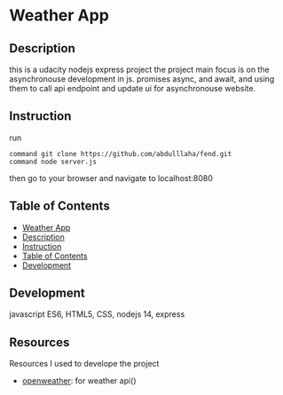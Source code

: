 #  Weather App

## Description

this is a udacity nodejs express project
the project main focus is on the asynchronouse development in js.
promises async, and await, and using them to call api endpoint and update ui 
for asynchronouse website.

## Instruction
run 
```shell
command git clone https://github.com/abdulllaha/fend.git
command node server.js
```
then go to your browser and navigate to localhost:8080
## Table of Contents
- [Weather App](#weather-app)
- [Description](#description)
- [Instruction](#instruction)
- [Table of Contents](#table-of-contents)
- [Development](#development)

## Development
javascript ES6, HTML5, CSS, nodejs 14, express
## Resources
Resources I used to develope the project
- [openweather](https://home.openweathermap.org/): for weather api()